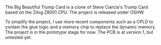The Big Beautiful Trump Card is a clone of Steve Ciarcia's Trump Card based on the Zilog Z8001 CPU.
The project is released under OSHW.

To simplify the project, I use more recent components such as a CPLD to contain the glue logic and a memory chip to replace the dynamic memory.
The project is in the prototype stage for now. The PCB is at version 1, but untested yet.
